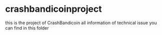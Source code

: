 # crashbandicoinproject
this is the project of CrashBandicoin all information of technical issue you can find in this folder

